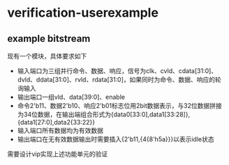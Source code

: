 # verification-userexample
## example bitstream
现有一个模块，具体要求如下
* 输入端口为三组并行命令、数据、响应，信号为clk、cvld、cdata[31:0]、dvld、ddata[31:0]、rvld、rdata[31:0]，如果同时为命令、数据、响应的轮询输入
* 输出端口一组vld、data[39:0]、enable
* 命令2'b11、数据2'b10、响应2'b01标志位用2bit数据表示，与32位数据拼接为34位数据，在输出端组合形式为{data0[33:0],data1[33:28]},{data1[27:0],data2{33:22}}
* 输入端口所有数据均为有效数据
* 输出端口在无有效数据输出时需要插入{2'b11,{4{8'h5a}}}以表示idle状态

需要设计vip实现上述功能单元的验证
